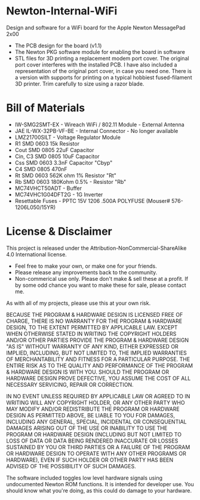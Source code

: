 # Newton-Internal-WiFi
Design and software for a WiFi board for the Apple Newton MessagePad 2x00

- The PCB design for the board (v1.1)
- The Newton PKG software module for enabling the board in software
- STL files for 3D printing a replacement modem port cover. The original
  port cover interferes with the installed PCB.  I have also included a
  representation of the original port cover, in case you need one.  There
  is a version with supports for printing on a typical hobbiest 
  fused-filament 3D printer.  Trim carefully to size using a razor blade.

# Bill of Materials

- IW-SMG2SMT-EX - Wireach WiFi / 802.11 Module - External Antenna
- JAE IL-WX-32PB-VF-BE - Internal Connector - No longer available
- LMZ21700SILT - Voltage Regulator Module
- R1 SMD 0603 15k Resistor
- Cout SMD 0805 22uF  Capacitor
- Cin, C3  SMD 0805 10uF  Capacitor
- Css SMD 0603 3.3nF Capacitor "Cbyp" 
- C4 SMD 0805 470nF
- Rt SMD 0603 562K ohm 1% Resistor "Rt"
- Rb SMD 0603 180Kohm 0.5% - Resistor "Rb"
- MC74VHCT50ADT - Buffer
- MC74VHC1G04DFT2G - 1G Inverter
- Resettable Fuses - PPTC 15V 1206 .500A POLYFUSE (Mouser# 576-1206L050/15YR)

# License & Disclaimer
This project is released under the Attribution-NonCommercial-ShareAlike 4.0 
International license.

- Feel free to make your own, or make one for your friends.
- Please release any improvements back to the community.
- Non-commerical use only. Please don't make & sell these at a profit.  If
  by some odd chance you want to make these for sale, please contact me.

As with all of my projects, please use this at your own risk.

BECAUSE THE PROGRAM & HARDWARE DESIGN IS LICENSED FREE OF CHARGE, THERE IS NO 
WARRANTY FOR THE PROGRAM & HARDWARE DESIGN, TO THE EXTENT PERMITTED BY 
APPLICABLE LAW. EXCEPT WHEN OTHERWISE STATED IN WRITING THE COPYRIGHT HOLDERS 
AND/OR OTHER PARTIES PROVIDE THE PROGRAM & HARDWARE DESIGN "AS IS" WITHOUT 
WARRANTY OF ANY KIND, EITHER EXPRESSED OR IMPLIED, INCLUDING, BUT NOT LIMITED 
TO, THE IMPLIED WARRANTIES OF MERCHANTABILITY AND FITNESS FOR A PARTICULAR 
PURPOSE. THE ENTIRE RISK AS TO THE QUALITY AND PERFORMANCE OF THE PROGRAM &
HARDWARE DESIGN IS WITH YOU. SHOULD THE PROGRAM OR HARDWARE DESIGN PROVE 
DEFECTIVE, YOU ASSUME THE COST OF ALL NECESSARY SERVICING, REPAIR OR CORRECTION.

IN NO EVENT UNLESS REQUIRED BY APPLICABLE LAW OR AGREED TO IN WRITING WILL ANY
COPYRIGHT HOLDER, OR ANY OTHER PARTY WHO MAY MODIFY AND/OR REDISTRIBUTE THE 
PROGRAM OR HARDWARE DESIGN AS PERMITTED ABOVE, BE LIABLE TO YOU FOR DAMAGES, 
INCLUDING ANY GENERAL,  SPECIAL, INCIDENTAL OR CONSEQUENTIAL DAMAGES ARISING 
OUT OF THE USE OR INABILITY TO USE THE PROGRAM OR HARDWARE DESIGN (INCLUDING 
BUT NOT LIMITED TO LOSS OF DATA OR DATA BEING RENDERED INACCURATE OR LOSSES 
SUSTAINED BY YOU OR THIRD PARTIES OR A FAILURE OF THE PROGRAM OR HARDWARE 
DESIGN TO OPERATE WITH ANY OTHER PROGRAMS OR HARDWARE), EVEN IF SUCH HOLDER 
OR OTHER PARTY HAS BEEN ADVISED OF THE POSSIBILITY OF SUCH DAMAGES.

The software included toggles low level hardware signals using undocumented 
Newton ROM functions. It is intended for developer use. You should know what 
you're doing, as this could do damage to your hardware.